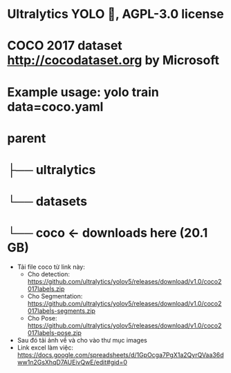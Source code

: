 # Ultralytics YOLO 🚀, AGPL-3.0 license
# COCO 2017 dataset http://cocodataset.org by Microsoft
# Example usage: yolo train data=coco.yaml
# parent
# ├── ultralytics
# └── datasets
#     └── coco  ← downloads here (20.1 GB)

- Tải file coco từ link này:
    - Cho detection: https://github.com/ultralytics/yolov5/releases/download/v1.0/coco2017labels.zip
    - Cho Segmentation: https://github.com/ultralytics/yolov5/releases/download/v1.0/coco2017labels-segments.zip
    - Cho Pose: https://github.com/ultralytics/yolov5/releases/download/v1.0/coco2017labels-pose.zip
- Sau đó tải ảnh về và cho vào thư mục images
- Link excel làm việc: https://docs.google.com/spreadsheets/d/1GpOcga7PgX1a2QyrQVaa36dww1n2GsXhqD7AUEivQwE/edit#gid=0